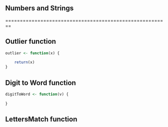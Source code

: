 ## Numbers and Strings
========================================================

## Outlier function

```r
outlier <- function(x) {
    
    return(x)
}
```



## Digit to Word function

```r
digitToWord <- function(v) {
    
}
```


## LettersMatch function








